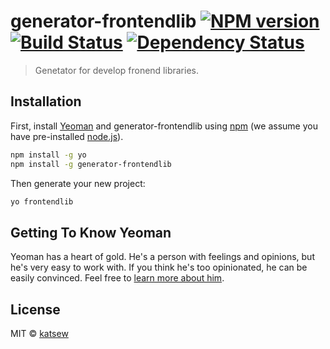 # generator-frontendlib [![NPM version][npm-image]][npm-url] [![Build Status][travis-image]][travis-url] [![Dependency Status][daviddm-image]][daviddm-url]
> Genetator for develop fronend libraries.

## Installation

First, install [Yeoman](http://yeoman.io) and generator-frontendlib using [npm](https://www.npmjs.com/) (we assume you have pre-installed [node.js](https://nodejs.org/)).

```bash
npm install -g yo
npm install -g generator-frontendlib
```

Then generate your new project:

```bash
yo frontendlib
```

## Getting To Know Yeoman

Yeoman has a heart of gold. He&#39;s a person with feelings and opinions, but he&#39;s very easy to work with. If you think he&#39;s too opinionated, he can be easily convinced. Feel free to [learn more about him](http://yeoman.io/).

## License

MIT © [katsew]()


[npm-image]: https://badge.fury.io/js/generator-frontendlib.svg
[npm-url]: https://npmjs.org/package/generator-frontendlib
[travis-image]: https://travis-ci.org/katsew/generator-frontendlib.svg?branch=master
[travis-url]: https://travis-ci.org/katsew/generator-frontendlib
[daviddm-image]: https://david-dm.org/katsew/generator-frontendlib.svg?theme=shields.io
[daviddm-url]: https://david-dm.org/katsew/generator-frontendlib
